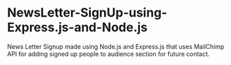 # NewsLetter-SignUp-using-Express.js-and-Node.js
News Letter Signup made using Node.js and Express.js 
that uses MailChimp API for adding signed up people to 
audience section for future contact.

